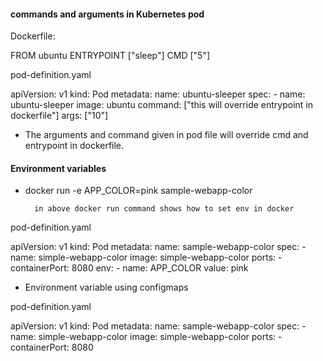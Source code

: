 #### commands and arguments in Kubernetes pod

Dockerfile:

FROM ubuntu
ENTRYPOINT ["sleep"]
CMD ["5"]

pod-definition.yaml

apiVersion: v1
kind: Pod
metadata:
    name: ubuntu-sleeper
spec:
    - name: ubuntu-sleeper
      image: ubuntu
      command: ["this will override entrypoint in dockerfile"]
      args: ["10"]

- The arguments and command given in pod file will override cmd and entrypoint in dockerfile.

#### Environment variables

- docker run -e APP_COLOR=pink sample-webapp-color
    
        in above docker run command shows how to set env in docker 

pod-definition.yaml

apiVersion: v1
kind: Pod
metadata:
    name: sample-webapp-color
spec:
    - name: simple-webapp-color
      image: simple-webapp-color
      ports:
        - containerPort: 8080
      env:
        - name: APP_COLOR
          value: pink

- Environment variable using configmaps

pod-definition.yaml

apiVersion: v1
kind: Pod
metadata:
    name: sample-webapp-color
spec:
    - name: simple-webapp-color
      image: simple-webapp-color
      ports:
        - containerPort: 8080
      